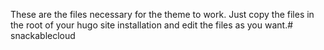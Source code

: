 These are the files necessary for the theme to work. Just copy the files in the root of your hugo site installation and edit the files as you want.# snackablecloud
